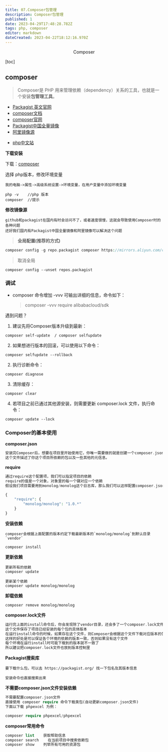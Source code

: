 ```yaml
---
title: 07.Composer包管理
description: Composer包管理
published: 1
date: 2023-04-29T17:48:28.782Z
tags: php, composer
editor: markdown
dateCreated: 2023-04-22T18:12:16.970Z
---
```


<center>Composer</center>



[toc]



## composer

> Composer是 PHP 用来管理依赖（dependency）关系的工具，也就是一个安装**包管理工具**。

- [Packagist 英文官网](https://packagist.org/)
- [composer文档](https://docs.phpcomposer.com/)
- [composer官网](https://www.phpcomposer.com/)
- [Packagist中国全量镜像](https://pkg.phpcomposer.com/)
- [阿里镜像源](https://mirrors.aliyun.com/composer/)

* [php中文站](https://www.p2hp.com/)



**下载安装**

下载：[composer](https://getcomposer.org/download/)

选择 php版本，修改环境变量

```
我的电脑->属性->高级系统设置->环境变量，在用户变量中添加环境变量

php -v    //php 版本
composer  //提示
```



**修改镜像源**

```
github和packagist在国内有时会访问不了，或者速度很慢，这就会导致使用Composer时的各种问题
还好我们国内有Packagist中国全量镜像和阿里镜像可以解决这个问题
```



> **全局配置(推荐的方式)**

```php
composer config -g repo.packagist composer https://mirrors.aliyun.com/composer/  //阿里
```

> 取消全局

```
composer config --unset repos.packagist
```



### 调试

- composer 命令增加 -vvv 可输出详细的信息，命令如下：

  >  composer -vvv require alibabacloud/sdk

遇到问题？

1. 建议先将Composer版本升级到最新：

``` 
composer self-update  / composer selfupdate
```

2. 如果想进行版本的回滚，可以使用以下命令：

```
composer selfupdate --rollback
```

2. 执行诊断命令：

```
composer diagnose
```

3. 清除缓存：

```
composer clear
```

4. 若项目之前已通过其他源安装，则需要更新 composer.lock 文件，执行命令：

```
composer update --lock
```



### Composer的基本使用

**composer.json**

```php
安装完Composer后，想要在项目里开始使用它，你唯一需要做的就是创建一个composer.json文件。
这个文件描述了你这个项目所依赖的包以及一些其他的元信息。
```

**require**

```php
通过require这个配置项，我们可以指定项目的依赖
require的值是一个对象，对象里的每一个键对应一个依赖
假设我们项目需要用到monolog/monolog这个日志库，那么我们可以这样配置composer.json文件：

{
    "require": {
        "monolog/monolog": "1.0.*"
    }
}
```

**安装依赖**

```shell
composer会根据上面配置的版本约定下载最新版本的`monolog/monolog`到默认目录`vendor`

composer install
```

**更新依赖**

```shell
更新所有的依赖
composer update

更新某个依赖
composer update monolog/monolog
```

**卸载依赖**

```
composer remove monolog/monolog
```

**composer.lock文件**

```php
运行完上面的install命令后，你会发现除了vendor目录，还会多了一个composer.lock文件
这个文件保存了项目已经安装的每个包的具体版本
在运行install命令的时候，如果存在这个文件，则Composer会根据这个文件下载对应版本的包
这样的好处是可以保证各个环境的依赖的版本一致，否则如果没有这个文件
每个环境在运行install时可能下载到的版本就不一致了
所以建议把composer.lock文件也放到版本控制里
```

**Packagist搜索库**

```
要下载什么包，可以去 https://packagist.org/ 找一下包名及其版本信息

安装命令也直接搜索出来
```

**不需要composer.json文件安装依赖**

```php
不需要配置composer.json文件
直接使用 composer require 命令下载类包(自动更新composer.json文件)
下面以下载 phpexcel 为例：

composer require phpexcel/phpexcel
```

**composer常用命令**

```php
composer list    获取帮助信息
composer search    在当前项目中搜索依赖包
composer show    列举所有可用的资源包
```











